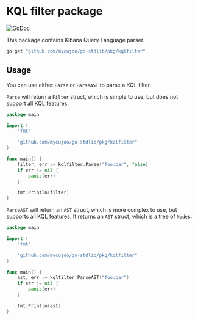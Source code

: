 # KQL filter package
[![GoDoc][godoc:image]][godoc:url]

This package contains Kibana Query Language parser.

```bash
go get "github.com/mycujoo/go-stdlib/pkg/kqlfilter"
```

## Usage

You can use either `Parse` or `ParseAST` to parse a KQL filter.

`Parse` will return a `Filter` struct, which is simple to use, but does not support all KQL features.
```go
package main

import (
    "fmt"

    "github.com/mycujoo/go-stdlib/pkg/kqlfilter"
)

func main() {
    filter, err := kqlfilter.Parse("foo:bar", false)
    if err != nil {
        panic(err)
    }

    fmt.Println(filter)
}
```

`ParseAST` will return an `AST` struct, which is more complex to use, but supports all KQL features.
It returns an `AST` struct, which is a tree of `Node`s.
```go
package main

import (
    "fmt"

    "github.com/mycujoo/go-stdlib/pkg/kqlfilter"
)

func main() {
    ast, err := kqlfilter.ParseAST("foo:bar")
    if err != nil {
        panic(err)
    }

    fmt.Println(ast)
}
```

[godoc:image]:  https://godoc.org/github.com/mycujoo/go-stdlib/pkg/kqlfilter?status.svg
[godoc:url]:    https://godoc.org/github.com/mycujoo/go-stdlib/pkg/kqlfilter
